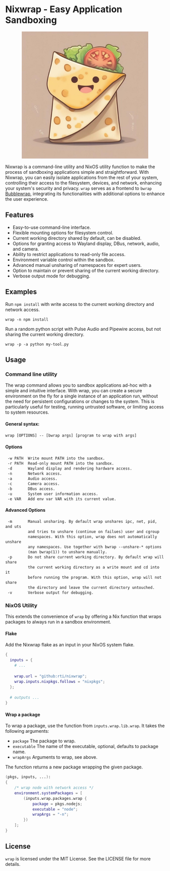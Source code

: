 # Nixwrap - Easy Application Sandboxing

<p align="center"><img src="./wrap.jpg" alt="A cute wrap, the mascot of Nixwrap" style="width:400px;"/></p>

Nixwrap is a command-line utility and NixOS utility function to make the process of sandboxing applications simple and straightforward. With Nixwrap, you can easily isolate applications from the rest of your system, controlling their access to the filesystem, devices, and network, enhancing your system's security and privacy. `wrap` serves as a frontend to `bwrap` [Bubblewrap](https://github.com/containers/bubblewrap), integrating its functionalities with additional options to enhance the user experience.

## Features
- Easy-to-use command-line interface.
- Flexible mounting options for filesystem control.
- Current working directory shared by default, can be disabled.
- Options for granting access to Wayland display, DBus, network, audio, and camera.
- Ability to restrict applications to read-only file access.
- Environment variable control within the sandbox.
- Advanced manual unsharing of namespaces for expert users.
- Option to maintain or prevent sharing of the current working directory.
- Verbose output mode for debugging.

## Examples

Run `npm install` with write access to the current working directory and network access.
```shell
wrap -n npm install
```

Run a random python script with Pulse Audio and Pipewire access, but not sharing the current working directory.
```shell
wrap -p -a python my-tool.py
```

## Usage
### Command line utility
The wrap command allows you to sandbox applications ad-hoc with a simple and intuitive interface. With wrap, you can create a secure environment on the fly for a single instance of an application run, without the need for persistent configurations or changes to the system. This is particularly useful for testing, running untrusted software, or limiting access to system resources.

#### General syntax:
`wrap [OPTIONS] -- [bwrap args] [program to wrap with args]`

#### Options
```
 -w PATH  Write mount PATH into the sandbox.
 -r PATH  Read-only mount PATH into the sandbox.
 -d       Wayland display and rendering hardware access.
 -n       Network access.
 -a       Audio access.
 -c       Camera access.
 -b       DBus access.
 -u       System user information access.
 -e VAR   Add env var VAR with its current value.
```

#### Advanced Options
```
 -m       Manual unsharing. By default wrap unshares ipc, net, pid, and uts 
          and tries to unshare (continue on failues) user and cgroup 
          namespaces. With this option, wrap does not automatically unshare 
          any namespaces. Use together with bwrap --unshare-* options 
          (man bwrap(1)) to unshare manually.
 -p       Do not share current working directory. By default wrap will share 
          the current working directory as a write mount and cd into it 
          before running the program. With this option, wrap will not share 
          the directory and leave the current directory untouched.
 -v       Verbose output for debugging.
```

### NixOS Utility
This extends the convenience of `wrap` by offering a Nix function that wraps packages to always run in a sandbox environment. 

#### Flake
Add the Nixwrap flake as an input in your NixOS system flake.

```nix
{
  inputs = {
    # ...

    wrap.url = "github:rti/nixwrap";
    wrap.inputs.nixpkgs.follows = "nixpkgs";
  };

  # outputs ...
}
```

#### Wrap a package
To wrap a package, use the function from `inputs.wrap.lib.wrap`. It takes the following arguments:
- `package` The package to wrap.
- `executable` The name of the executable, optional, defaults to package name.
- `wrapArgs` Arguments to wrap, see above.

The function returns a new package wrapping the given package.

```nix
(pkgs, inputs, ...):
{
    /* wrap node with network access */
    environment.systemPackages = [ 
        (inputs.wrap.packages.wrap {
            package = pkgs.nodejs;
            executable = "node";
            wrapArgs = "-n";
        })
    ];
}
```

## License
`wrap` is licensed under the MIT License. See the LICENSE file for more details.
